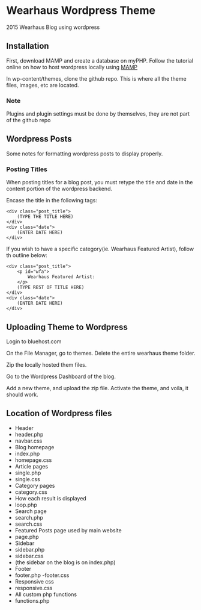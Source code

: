 Wearhaus Wordpress Theme
===
2015 Wearhaus Blog using wordpress

Installation
---
First, download MAMP and create a database on myPHP. Follow the tutorial online on how to host wordpress locally using [MAMP](https://codex.wordpress.org/Installing_WordPress_Locally_on_Your_Mac_With_MAMP)

In wp-content/themes, clone the github repo. This is where all the theme files, images, etc are located.

### Note
Plugins and plugin settings must be done by themselves, they are not part of the github repo


Wordpress Posts
---
Some notes for formatting wordpress posts to display properly.

### Posting Titles
When posting titles for a blog post, you must retype the title and date in the content portion of the wordpress backend.

Encase the title in the following tags:
```
<div class="post_title">
	(TYPE THE TITLE HERE)
</div>
<div class="date">
	(ENTER DATE HERE)
</div>
```

If you wish to have a specific category(ie. Wearhaus Featured Artist), follow th outline below:
```
<div class="post_title">
	<p id="wfa">
		Wearhaus Featured Artist:
	</p>
	(TYPE REST OF TITLE HERE)
</div>
<div class="date">
	(ENTER DATE HERE)
</div>
```

Uploading Theme to Wordpress
---
Login to bluehost.com

On the File Manager, go to themes. Delete the entire wearhaus theme folder.

Zip the locally hosted them files.

Go to the Wordpress Dashboard of the blog.

Add a new theme, and upload the zip file. Activate the theme, and voila, it should work.

Location of Wordpress files
---

- Header
 - header.php
 - navbar.css
- Blog homepage
 - index.php
 - homepage.css
- Article pages
 - single.php
 - single.css
- Category pages
 - category.css
- How each result is displayed
 - loop.php
- Search page
 - search.php
 - search.css
- Featured Posts page used by main website
 - page.php
- Sidebar
 - sidebar.php
 - sidebar.css
 - (the sidebar on the blog is on index.php)
- Footer
 - footer.php
 -footer.css
- Responsive css
 - responsive.css
- All custom php functions
 - functions.php
